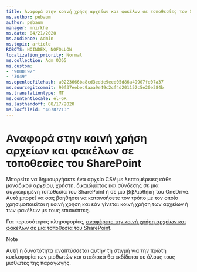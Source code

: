 ```yaml
---
title: Αναφορά στην κοινή χρήση αρχείων και φακέλων σε τοποθεσίες του SharePoint
ms.author: pebaum
author: pebaum
manager: mnirkhe
ms.date: 04/21/2020
ms.audience: Admin
ms.topic: article
ROBOTS: NOINDEX, NOFOLLOW
localization_priority: Normal
ms.collection: Adm_O365
ms.custom:
- "9000192"
- "3049"
ms.openlocfilehash: a0223666ba8cd3edde9eed05d86a49907fd07a37
ms.sourcegitcommit: 90f37eebec9aaa9e49c2cf4d201152c5e20e384b
ms.translationtype: MT
ms.contentlocale: el-GR
ms.lasthandoff: 08/17/2020
ms.locfileid: "46787213"
---
```

# <a name="report-on-file-and-folder-sharing-in-sharepoint-sites"></a>Αναφορά στην κοινή χρήση αρχείων και φακέλων σε τοποθεσίες του SharePoint

Μπορείτε να δημιουργήσετε ένα αρχείο CSV με λεπτομέρειες κάθε μοναδικού αρχείου, χρήστη, δικαιώματος και σύνδεσης σε μια συγκεκριμένη τοποθεσία του SharePoint ή σε μια βιβλιοθήκη του OneDrive. Αυτό μπορεί να σας βοηθήσει να κατανοήσετε τον τρόπο με τον οποίο χρησιμοποιείται η κοινή χρήση και εάν γίνεται κοινή χρήση των αρχείων ή των φακέλων με τους επισκέπτες.

Για περισσότερες πληροφορίες, [αναφέρετε την κοινή χρήση αρχείων και φακέλων σε μια τοποθεσία του SharePoint](https://docs.microsoft.com/sharepoint/sharing-reports).

> [!NOTE]
> Αυτή η δυνατότητα αναπτύσσεται αυτήν τη στιγμή για την πρώτη κυκλοφορία των μισθωτών και σταδιακά θα εκδίδεται σε όλους τους μισθωτές της παραγωγής.